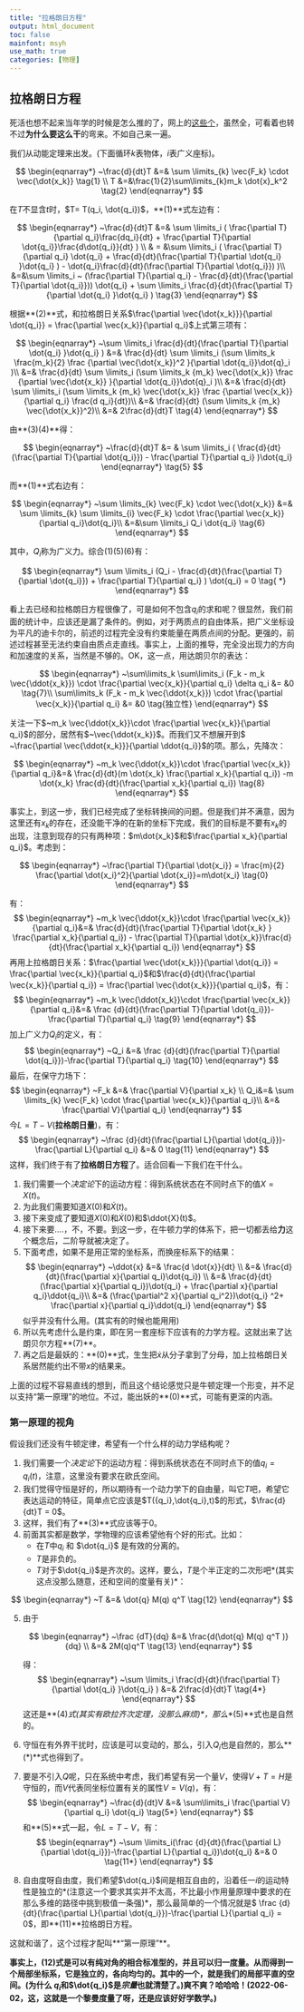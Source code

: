 ```yaml
---
title: "拉格朗日方程"
output: html_document
toc: false
mainfont: msyh
use_math: true
categories: [物理]
---
```

<meta http-equiv='Content-Type' content='text/html; charset=utf-8' />

## 拉格朗日方程

死活也想不起来当年学的时候是怎么推的了，网上的[这些个](https://zhuanlan.zhihu.com/p/156760739)，虽然全，可看着也转不过**为什么要这么干**的弯来。不如自己来一遍。

我们从动能定理来出发。(下面循环$k$表物体，$i$表广义座标)。

$$
\begin{eqnarray*}
~\frac{d}{dt}T &=& \sum \limits_{k} \vec{F_k} \cdot \vec{\dot{x_k}} \tag{1} \\
T &=&\frac{1}{2}\sum\limits_{k}m_k \dot{x}_k^2 \tag{2}
\end{eqnarray*}
$$

在$T$不显含$t$时，$T= T(q_i, \dot{q_i})$，**(1)**式左边有：

$$
\begin{eqnarray*}
~\frac{d}{dt}T &=& 
\sum \limits_i (
\frac{\partial T}{\partial q_i}\frac{dq_i}{dt} + 
\frac{\partial T}{\partial \dot{q_i}}\frac{d\dot{q_i}}{dt}
) \\
& = &\sum \limits_i (
\frac{\partial T}{\partial q_i} \dot{q_i} + 
\frac{d}{dt}(\frac{\partial T}{\partial \dot{q_i} }\dot{q_i} ) - 
\dot{q_i}\frac{d}{dt}(\frac{\partial T}{\partial \dot{q_i}}) 
)\\
&=&\sum \limits_i ~
(\frac{\partial T}{\partial q_i} -
\frac{d}{dt}(\frac{\partial T}{\partial \dot{q_i}})) \dot{q_i} +
\sum \limits_i \frac{d}{dt}(\frac{\partial T}{\partial \dot{q_i} }\dot{q_i} ) \tag{3}
\end{eqnarray*}
$$

根据**(2)**式，和拉格朗日关系$\frac{\partial \vec{\dot{x_k}}}{\partial \dot{q_i}} =  \frac{\partial \vec{x_k}}{\partial q_i}$上式第三项有：

$$
\begin{eqnarray*}
~\sum \limits_i \frac{d}{dt}(\frac{\partial T}{\partial \dot{q_i} }\dot{q_i} ) &=&
\frac{d}{dt} \sum \limits_i (\sum \limits_k
\frac{m_k}{2} \frac {\partial \vec{\dot{x_k}}^2 }{\partial \dot{q_i}}\dot{q}_i )\\
&=& 
\frac{d}{dt} \sum \limits_i (\sum \limits_k
{m_k} \vec{\dot{x_k}}  \frac {\partial \vec{\dot{x_k}} }{\partial \dot{q_i}}\dot{q}_i )\\
&=&
\frac{d}{dt} \sum \limits_i (\sum \limits_k
{m_k} \vec{\dot{x_k}}  \frac {\partial \vec{x_k}}{\partial q_i} \frac{d q_i}{dt})\\
&=&
\frac{d}{dt}  (\sum \limits_k
{m_k} \vec{\dot{x_k}}^2)\\
&=& 2\frac{d}{dt}T \tag{4}
\end{eqnarray*}
$$

由**(3)(4)**得：

$$
\begin{eqnarray*}
~\frac{d}{dt}T &= &
\sum \limits_i 
(
\frac{d}{dt}(\frac{\partial T}{\partial \dot{q_i}})  -
\frac{\partial T}{\partial q_i} )\dot{q_i}
\end{eqnarray*} \tag{5}
$$

而**(1)**式右边有：

$$
\begin{eqnarray*}
~\sum \limits_{k} \vec{F_k} \cdot \vec{\dot{x_k}}  &=&
\sum \limits_{k} \sum \limits_{i} \vec{F_k} \cdot \frac{\partial \vec{x_k}}{\partial q_i}\dot{q_i}\\
&=&\sum \limits_i Q_i \dot{q_i} \tag{6}
\end{eqnarray*}
$$

其中，$Q_i$称为广义力。综合$(1)(5)(6)$有：

$$
\begin{eqnarray*}
\sum \limits_i (Q_i - 
\frac{d}{dt}(\frac{\partial T}{\partial \dot{q_i}})  +
\frac{\partial T}{\partial q_i}
) \dot{q_i}  = 0 \tag{ *}
\end{eqnarray*}
$$

看上去已经和拉格朗日方程很像了，可是如何不包含$q_i$的求和呢？很显然，我们前面的统计中，应该还是漏了条件的。例如，对于两质点的自由体系，把广义坐标设为平凡的迪卡尔的，前述的过程完全没有约束能量在两质点间的分配。更强的，前述过程甚至无法约束自由质点走直线。事实上，上面的推导，完全没出现力的方向和加速度的关系，当然是不够的。OK，这一点，用达朗贝尔的表达：

$$
\begin{eqnarray*}
~\sum\limits_k \sum\limits_i (F_k - m_k \vec{\ddot{x_k}}) \cdot \frac{\partial \vec{x_k}}{\partial q_i} \delta q_i &= &0 \tag{7}\\
\sum\limits_k (F_k - m_k \vec{\ddot{x_k}}) \cdot \frac{\partial \vec{x_k}}{\partial q_i} &= &0 \tag{独立性}
\end{eqnarray*}
$$

关注一下$~m_k \vec{\ddot{x_k}}\cdot \frac{\partial \vec{x_k}}{\partial q_i}$的部分，居然有$~\vec{\ddot{x_k}}$。而我们又不想展开到$ ~\frac{\partial \vec{\ddot{x_k}}}{\partial \ddot{q_i}}$的项。那么，先降次：

$$
\begin{eqnarray*}
~m_k \vec{\ddot{x_k}}\cdot \frac{\partial \vec{x_k}}{\partial q_i}&=&
\frac{d}{dt}(m \dot{x_k} \frac{\partial x_k}{\partial q_i})
-m \dot{x_k} \frac{d}{dt}(\frac{\partial x_k}{\partial q_i}) \tag{8}
\end{eqnarray*}
$$

事实上，到这一步，我们已经完成了坐标转换间的问题。但是我们并不满意，因为这里还有$x_k$的存在，还没能干净的在新的坐标下完成，我们的目标是不要有$x_k$的出现，注意到现存的只有两种项：$m\dot{x_k}$和$\frac{\partial x_k}{\partial q_i}$。考虑到：

$$
\begin{eqnarray*}
~\frac{\partial T}{\partial \dot{x_i}} = \frac{m}{2} \frac{\partial \dot{x_i}^2}{\partial  \dot{x_i}}=m\dot{x_i} \tag{0}
\end{eqnarray*}
$$

有：
$$
\begin{eqnarray*}
~m_k \vec{\ddot{x_k}}\cdot \frac{\partial \vec{x_k}}{\partial q_i}&=&
\frac{d}{dt}(\frac{\partial T}{\partial \dot{x_k} } \frac{\partial x_k}{\partial q_i}) -
\frac{\partial T}{\partial \dot{x_k}}\frac{d}{dt}(\frac{\partial x_k}{\partial q_i})
\end{eqnarray*}
$$
再用上拉格朗日关系：$\frac{\partial \vec{\dot{x_k}}}{\partial \dot{q_i}} =  \frac{\partial \vec{x_k}}{\partial q_i}$和$\frac{d}{dt}(\frac{\partial \vec{x_k}}{\partial q_i}) = \frac{\partial \vec{\dot{x_k}}}{\partial q_i}$，有：
$$
\begin{eqnarray*}
~m_k \vec{\ddot{x_k}}\cdot \frac{\partial \vec{x_k}}{\partial q_i}&=&
\frac {d}{dt}(\frac{\partial T}{\partial \dot{q_i}})-\frac{\partial T}{\partial q_i} \tag{9}
\end{eqnarray*}
$$
加上广义力$Q_i$的定义，有：
$$
\begin{eqnarray*}
~Q_i &=&
\frac {d}{dt}(\frac{\partial T}{\partial \dot{q_i}})-\frac{\partial T}{\partial q_i} \tag{10}
\end{eqnarray*}
$$
最后，在保守力场下：
$$
\begin{eqnarray*}
~F_k &=& \frac{\partial V}{\partial x_k} \\
Q_i&=& \sum \limits_{k}  \vec{F_k} \cdot \frac{\partial \vec{x_k}}{\partial q_i}\\
&=& \frac{\partial V}{\partial q_i}
\end{eqnarray*}
$$
今$L = T-V$(**拉格朗日量**)，有：
$$
\begin{eqnarray*}
~\frac {d}{dt}(\frac{\partial L}{\partial \dot{q_i}})-\frac{\partial L}{\partial q_i} &=& 0 \tag{11}
\end{eqnarray*}
$$
这样，我们终于有了**拉格朗日方程**了。适合回看一下我们在干什么。
1. 我们需要一个*决定论*下的运动方程：得到系统状态在不同时点下的值$X = X(t)$。
2. 为此我们需要知道$X(0)$和$\dot{X}(t)$。
3. 接下来变成了要知道$X(0)$和$\dot{X}(0)$和$\ddot{X}(t)$。
4. 接下来要....，不，不要。到这一步，在牛顿力学的体系下，把一切都丢给**力**这个概念后，二阶导就被决定了。
5. 下面考虑，如果不是用正常的坐标系，而换座标系下的结果：
$$
\begin{eqnarray*}
~\ddot{x} &=& \frac{d \dot{x}}{dt} \\
&=& \frac{d}{dt}(\frac{\partial x}{\partial q_i}\dot{q_i}) \\
&=& \frac{d}{dt}(\frac{\partial x}{\partial q_i})\dot{q_i} + \frac{\partial x}{\partial q_i}\ddot{q_i}\\
&=& (\frac{\partial^2 x}{\partial q_i^2})\dot{q_i} ^2+ \frac{\partial x}{\partial q_i}\ddot{q_i}
\end{eqnarray*}
$$
似乎并没有什么用。(其实有的时候也能用用)
6. 所以先考虑什么是约束，即在另一套座标下应该有的力学方程。这就出来了达朗贝尔方程**(7)**。
7. 再之后是最妖的：**(0)**式，生生把$\dot{x}$从分子拿到了分母，加上拉格朗日关系居然能约出不带$x$的结果来。

上面的过程不容易直线的想到，而且这个结论感觉只是牛顿定理一个形变，并不足以支持“第一原理”的地位。不过，能出妖的**(0)**式，可能有更深的内涵。

### 第一原理的视角
假设我们还没有牛顿定律，希望有一个什么样的动力学结构呢？
1. 我们需要一个*决定论*下的运动方程：得到系统状态在不同时点下的值$q_i = q_i(t)$，注意，这里没有要求在欧氏空间。
2. 我们觉得守恒是好的，所以期待有一个动力学下的自由量，叫它$T$吧，希望它表达运动的特征，简单点它应该是$T({q_i},\dot{q_i},t)$的形式，$\frac{d}{dt}T = 0$。
3. 这样，我们有了**(3)**式应该等于0。
4. 前面其实都是数学，学物理的应该希望他有个好的形式。比如：
	* 在$T$中$q_i$ 和 $\dot{q_i}$ 是有效的分离的。
	* $T$是非负的。
	* $T$对于$\dot{q_i}$是齐次的。这样，要么，$T$是个半正定的二次形吧*(其实这点没那么随意，还和空间的度量有关)*：
	
$$
\begin{eqnarray*}
~T &=& \dot{q} M(q) q^T  \tag{12}
\end{eqnarray*}
$$

5. 由于

	$$
	\begin{eqnarray*}
	~\frac {dT}{dq} &=& \frac{d(\dot{q} M(q) q^T )}{dq} \\
	&=& 2M(q)q^T  \tag{13}
	\end{eqnarray*}
	$$

	得：
	$$
	\begin{eqnarray*}
	~\sum \limits_i \frac{d}{dt}(\frac{\partial T}{\partial \dot{q_i} }\dot{q_i} ) &=& 2\frac{d}{dt}T \tag{4*}
	\end{eqnarray*}
	$$
	这还是**(4)**式*(其实有欧拉齐次定理，没那么麻烦)*，那么**(5)**式也是自然的。

6. 守恒在有外界干扰时，应该是可以变动的，那么，引入$Q_i$也是自然的，那么**(*)**式也得到了。
7. 要是不引入$Q$呢，只在系统中考虑，我们希望有另一个量$V$，使得$V+T=H$是守恒的，而$V$代表同坐标位置有关的属性$V= V(q)$，有：
$$
\begin{eqnarray*}
~\frac{d}{dt}V &=& \sum\limits_i \frac{\partial V}{\partial q_i} \dot{q_i} \tag{5*}
\end{eqnarray*}
$$
和**(5)**式一起，令$L = T-V$，有：
$$
\begin{eqnarray*}
~\sum \limits_i(\frac {d}{dt}(\frac{\partial L}{\partial \dot{q_i}})-\frac{\partial L}{\partial q_i})\dot{q_i} &=& 0 \tag{11*}
\end{eqnarray*}
$$
8. 自由度呀自由度，我们希望$\dot{q_i}$间是相互自由的，沿着任一$i$的运动特性是独立的*(注意这一个要求其实并不太高，不比最小作用量原理中要求的在那么多维的路径中挑到极值一条强)*，那么最简单的一个情况就是$ \frac {d}{dt}(\frac{\partial L}{\partial \dot{q_i}})-\frac{\partial L}{\partial q_i} = 0$，即**(11)**拉格朗日方程。

这就和谐了，这个过程才配叫**“第一原理”**。

**事实上，(12)式是可以有纯对角的相合标准型的，并且可以归一度量。从而得到一个局部坐标系，它是独立的，各向均匀的。其中的一个，就是我们的局部平直的空间。(为什么 $q_i$和$\dot{q_i}$是*宗量*也就清楚了。)爽不爽？哈哈哈！(2022-06-02，这，这就是一个黎曼度量了呀，还是应该好好学数学。)**


